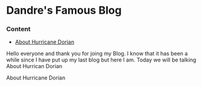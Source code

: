 <DOCTYPE html>
  <html>
    <head>
      <meta charset="utf-8">
      <title>Hurricane Dorian</title>
      </head>
    <body>
      <h1>Dandre's Famous Blog</h1>
      <h3>Content</h3>
      <ul>
        <li><a href="about-hurricane-dorian">About Hurricane Dorian</a></li>
      </ul>
      <p>Hello everyone and thank you for joing my Blog. I know that it has been a while since I have put up my last blog but here I am. Today we will be talking About Hurrican Dorian</p>
      <imgsttps://www.aljazeera.com/mritems/imagecache/mbdxxlarge/mritems/Images/2019/9/1/a21730339f1e47f0a05132f001625d32_18.jpg"alt="A pic of Hurrican Dorian"
      <h2 id="about-hurricane-doran"> About Hurricane Dorian</h2>
    </body>
    </html>   
    

